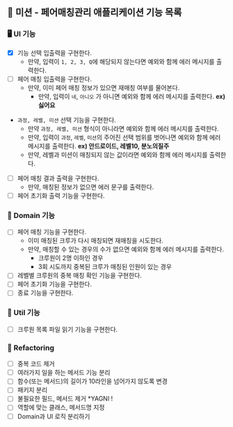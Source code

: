 ## 🚀 미션 - 페어매칭관리 애플리케이션 기능 목록

### 🖥 UI 기능

- [X] 기능 선택 입출력을 구현한다.
  + 만약, 입력이 `1, 2, 3, Q`에 해당되지 않는다면 예외와 함께 에러 메시지를 출력한다.
- [ ] 페어 매칭 입출력을 구현한다.
  + 만약, 이미 페어 매칭 정보가 있으면 재매칭 여부를 물어본다.
    * 만약, 입력이 `네`, `아니오` 가 아니면 예외와 함께 에러 메시지를 출력한다. **ex) 싫어요**
- `과정, 레벨, 미션` 선택 기능을 구현한다.
  + 만약 `과정, 레벨, 미션` 형식이 아니라면 예외와 함께 에러 메시지를 출력한다.
  + 만약, 입력이 `과정`, `레벨`, `미션`의 주어진 선택 범위를 벗어나면 예외와 함께 에러 메시지를 출력한다. **ex) 안드로이드, 레벨10, 분노의질주**
  + 만약, 레벨과 미션이 매칭되지 않는 값이라면 예외와 함께 에러 메시지를 출력한다.
- [ ] 페어 매칭 결과 출력을 구현한다.
  - 만약, 매칭된 정보가 없으면 에러 문구를 출력한다.
- [ ] 페어 초기화 출력 기능을 구현한다.
  
### 🎨 Domain 기능

- [ ] 페어 매칭 기능을 구현한다.
  + 이미 매칭된 크루가 다시 매칭되면 재매칭을 시도한다.
  + 만약, 매칭할 수 있는 경우의 수가 없으면 예외와 함께 에러 메시지를 출력한다.
    * 크루원이 2명 이하인 경우
    * 3회 시도까지 중복된 크루가 매칭된 인원이 있는 경우
- [ ] 레벨별 크루원의 중복 매칭 확인 기능을 구현한다.
- [ ] 페어 초기화 기능을 구현한다.
- [ ] 종료 기능을 구현한다.

### 🧰️ Util 기능

- [ ] 크루원 목록 파일 읽기 기능을 구현한다.

### 🚧 Refactoring

- [ ] 중복 코드 제거
- [ ] 여러가지 일을 하는 메서드 기능 분리
- [ ] 함수(또는 메서드)의 길이가 10라인을 넘어가지 않도록 변경
- [ ] 패키지 분리
- [ ] 불필요한 필드, 메서드 제거 *YAGNI !
- [ ] 역할에 맞는 클래스, 메서드명 지정
- [ ] Domain과 UI 로직 분리하기
